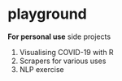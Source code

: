 # playground
**For personal use**
side projects
1. Visualising COVID-19 with R
2. Scrapers for various uses
3. NLP exercise
